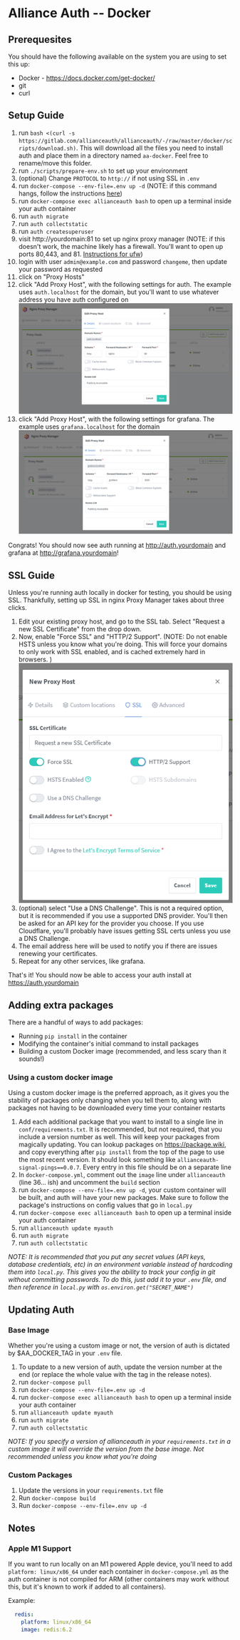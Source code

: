 # Alliance Auth -- Docker

## Prerequesites
You should have the following available on the system you are using to set this up:
* Docker - https://docs.docker.com/get-docker/
* git
* curl

## Setup Guide

1. run `bash <(curl -s https://gitlab.com/allianceauth/allianceauth/-/raw/master/docker/scripts/download.sh)`. This will download all the files you need to install auth and place them in a directory named `aa-docker`. Feel free to rename/move this folder.
1. run `./scripts/prepare-env.sh` to set up your environment
1. (optional) Change `PROTOCOL` to `http://` if not using SSL in `.env`
1. run `docker-compose --env-file=.env up -d` (NOTE: if this command hangs, follow the instructions [here](https://www.digitalocean.com/community/tutorials/how-to-setup-additional-entropy-for-cloud-servers-using-haveged))
1. run `docker-compose exec allianceauth bash` to open up a terminal inside your auth container
1. run `auth migrate`
1. run `auth collectstatic`
1. run `auth createsuperuser`
1. visit http://yourdomain:81 to set up nginx proxy manager (NOTE: if this doesn't work, the machine likely has a firewall. You'll want to open up ports 80,443, and 81. [Instructions for ufw](https://www.digitalocean.com/community/tutorials/ufw-essentials-common-firewall-rules-and-commands))
1. login with user `admin@example.com` and password `changeme`, then update your password as requested
1. click on "Proxy Hosts"
1. click "Add Proxy Host", with the following settings for auth. The example uses `auth.localhost` for the domain, but you'll want to use whatever address you have auth configured on
  ![](./docs/images/nginx-host.png)
1. click "Add Proxy Host", with the following settings for grafana. The example uses `grafana.localhost` for the domain
  ![](./docs/images/grafana-host.png)

Congrats! You should now see auth running at http://auth.yourdomain and grafana at http://grafana.yourdomain!

## SSL Guide
Unless you're running auth locally in docker for testing, you should be using SSL.
Thankfully, setting up SSL in nginx Proxy Manager takes about three clicks.
1. Edit your existing proxy host, and go to the SSL tab. Select "Request a new SSL Certificate" from the drop down.
1. Now, enable "Force SSL" and "HTTP/2 Support". (NOTE: Do not enable HSTS unless you know what you're doing. This will force your domains to only work with SSL enabled, and is cached extremely hard in browsers. )
  ![](./docs/images/proxy-manager-ssl.png)
1. (optional) select "Use a DNS Challenge". This is not a required option, but it is recommended if you use a supported DNS provider. You'll then be asked for an API key for the provider you choose. If you use Cloudflare, you'll probably have issues getting SSL certs unless you use a DNS Challenge.
1. The email address here will be used to notify you if there are issues renewing your certificates.
1. Repeat for any other services, like grafana.

That's it! You should now be able to access your auth install at https://auth.yourdomain

## Adding extra packages
There are a handful of ways to add packages:
* Running `pip install` in the container
* Modifying the container's initial command to install packages
* Building a custom Docker image (recommended, and less scary than it sounds!)

### Using a custom docker image
Using a custom docker image is the preferred approach, as it gives you the stability of packages only changing when you tell them to, along with packages not having to be downloaded every time your container restarts

1. Add each additional package that you want to install to a single line in `conf/requirements.txt`. It is recommended, but not required, that you include a version number as well. This will keep your packages from magically updating. You can lookup packages on https://package.wiki, and copy everything after `pip install` from the top of the page to use the most recent version. It should look something like `allianceauth-signal-pings==0.0.7`. Every entry in this file should be on a separate line
1. In `docker-compose.yml`, comment out the `image` line under `allianceauth` (line 36... ish) and uncomment the `build` section
1. run `docker-compose --env-file=.env up -d`, your custom container will be built, and auth will have your new packages. Make sure to follow the package's instructions on config values that go in `local.py`
1. run `docker-compose exec allianceauth bash` to open up a terminal inside your auth container
1. run `allianceauth update myauth`
1. run `auth migrate`
1. run `auth collectstatic`

_NOTE: It is recommended that you put any secret values (API keys, database credentials, etc) in an environment variable instead of hardcoding them into `local.py`. This gives you the ability to track your config in git without committing passwords. To do this, just add it to your `.env` file, and then reference in `local.py` with `os.environ.get("SECRET_NAME")`_

## Updating Auth

### Base Image
Whether you're using a custom image or not, the version of auth is dictated by $AA_DOCKER_TAG in your `.env` file.
1. To update to a new version of auth, update the version number at the end (or replace the whole value with the tag in the release notes).
1. run `docker-compose pull`
1. run `docker-compose --env-file=.env up -d`
1. run `docker-compose exec allianceauth bash` to open up a terminal inside your auth container
1. run `allianceauth update myauth`
1. run `auth migrate`
1. run `auth collectstatic`

_NOTE: If you specify a version of allianceauth in your `requirements.txt` in a custom image it will override the version from the base image. Not recommended unless you know what you're doing_

### Custom Packages
1. Update the versions in your `requirements.txt` file
1. Run `docker-compose build`
1. Run `docker-compose --env-file=.env up -d`

## Notes

### Apple M1 Support
If you want to run locally on an M1 powered Apple device, you'll need to add `platform: linux/x86_64` under each container in `docker-compose.yml` as the auth container is not compiled for ARM (other containers may work without this, but it's known to work if added to all containers).

Example:

```yaml
  redis:
    platform: linux/x86_64
    image: redis:6.2
```
